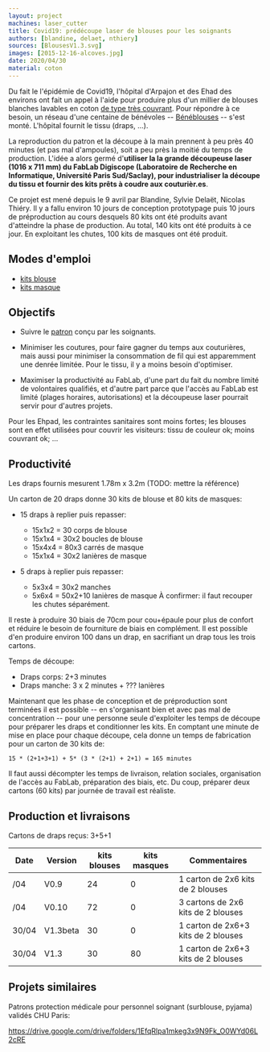 ```yaml
---
layout: project
machines: laser_cutter
title: Covid19: prédécoupe laser de blouses pour les soignants
authors: [blandine, delaet, nthiery]
sources: [BlousesV1.3.svg]
images: [2015-12-16-alcoves.jpg]
date: 2020/04/30
material: coton
---
```


Du fait le l'épidémie de Covid19, l'hôpital d'Arpajon et des Ehad des
environs ont fait un appel à l'aide pour produire plus d'un millier de
blouses blanches lavables en coton [de type très
couvrant](BlousePourHopital.JPG). Pour répondre à ce besoin, un réseau
d'une centaine de bénévoles --
[Bénéblouses](https://www.artdelecoute.com/445336164) -- s'est monté. 
L'hôpital fournit le tissu (draps, ...).

La reproduction du patron et la découpe à la main prennent à peu près
40 minutes (et pas mal d'ampoules), soit a peu près la moitié du temps
de production. L'idée a alors germé d'**utiliser la la grande découpeuse
laser (1016 x 711 mm) du FabLab Digiscope (Laboratoire de Recherche en
Informatique, Université Paris Sud/Saclay), pour industrialiser la
découpe du tissu et fournir des kits prêts à coudre aux
couturièr.es**.

Ce projet est mené depuis le 9 avril par Blandine, Sylvie Delaët,
Nicolas Thiéry. Il y a fallu environ 10 jours de conception
prototypage puis 10 jours de préproduction au cours desquels 80 kits
ont été produits avant d'atteindre la phase de production. Au total,
140 kits ont été produits à ce jour. En exploitant les chutes, 100
kits de masques ont été produit.

## Modes d'emploi

- [kits blouse](ModeDEmploiKitBlouse.md)
- [kits masque](ModeDEmploiKitMasque.pdf)

## Objectifs

- Suivre le [patron](patronCouturesNonComprisesAreproduire.jpg) conçu
  par les soignants.

- Minimiser les coutures, pour faire gagner du temps aux couturières,
  mais aussi pour minimiser la consommation de fil qui est apparemment
  une denrée limitée. Pour le tissu, il y a moins besoin d'optimiser.

- Maximiser la productivité au FabLab, d'une part du fait du nombre
  limité de volontaires qualifiés, et d'autre part parce que l'accès
  au FabLab est limité (plages horaires, autorisations) et la
  découpeuse laser pourrait servir pour d'autres projets.

Pour les Ehpad, les contraintes sanitaires sont moins fortes; les
blouses sont en effet utilisées pour couvrir les visiteurs: tissu de
couleur ok; moins couvrant ok; ...

## Productivité

Les draps fournis mesurent 1.78m x 3.2m (TODO: mettre la référence)

Un carton de 20 draps donne 30 kits de blouse et 80 kits de masques:

- 15 draps à replier puis repasser:
  - 15x1x2 = 30   corps de blouse
  - 15x1x4 = 30x2 boucles de blouse
  - 15x4x4 = 80x3 carrés de masque
  - 15x1x4 = 30x2 lanières de masque

- 5 draps à replier puis repasser:
  -  5x3x4 = 30x2 manches
  -  5x6x4 = 50x2+10 lanières de masque
     À confirmer: il faut recouper les chutes séparément.

Il reste à produire 30 biais de 70cm pour cou+épaule pour plus de
confort et réduire le besoin de fourniture de biais en complément. Il
est possible d'en produire environ 100 dans un drap, en sacrifiant un
drap tous les trois cartons.

Temps de découpe:
- Draps corps: 2+3 minutes
- Draps manche: 3 x 2 minutes + ??? lanières

Maintenant que les phase de conception et de préproduction sont
terminées il est possible -- en s'organisant bien et avec pas mal de
concentration -- pour une personne seule d'exploiter les temps de
découpe pour préparer les draps et conditionner les kits. En comptant
une minute de mise en place pour chaque découpe, cela donne un temps
de fabrication pour un carton de 30 kits de:

    15 * (2+1+3+1) + 5* (3 * (2+1) + 2+1) = 165 minutes

Il faut aussi décompter les temps de livraison, relation sociales,
organisation de l'accès au FabLab, préparation des biais, etc. Du
coup, préparer deux cartons (60 kits) par journée de travail est
réaliste.

## Production et livraisons

Cartons de draps reçus: 3+5+1

| Date  | Version  | kits blouses  | kits masques | Commentaires                        |
| ---   | -------- | ------------- | ------------ | ------------                        |
|   /04 | V0.9     | 24            | 0            | 1 carton de 2x6 kits de 2 blouses   |
|   /04 | V0.10    | 72            | 0            | 3 cartons de 2x6 kits de 2 blouses  |
| 30/04 | V1.3beta | 30            | 0            | 1 carton de 2x6+3 kits de 2 blouses |
| 30/04 | V1.3     | 30            | 80           | 1 carton de 2x6+3 kits de 2 blouses |

## Projets similaires

Patrons protection médicale pour personnel soignant (surblouse,
pyjama) validés CHU Paris:

https://drive.google.com/drive/folders/1EfqRlpa1mkeg3x9N9Fk_O0WYd06L2cRE
